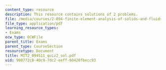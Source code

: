 ```yaml
---
content_type: resource
description: This resource contains solutions of 2 problems.
file: /media/courses/2-094-finite-element-analysis-of-solids-and-fluids-ii-spring-2011/908772c840c97dc2eeff60420fbecc93_MIT2_094S11_quiz2_sol.pdf
file_type: application/pdf
learning_resource_types:
- Exams
ocw_type: OCWFile
parent_title: Exams
parent_type: CourseSection
resourcetype: Document
title: MIT2_094S11_quiz2_sol.pdf
uid: 908772c8-40c9-7dc2-eeff-60420fbecc93
---
```


